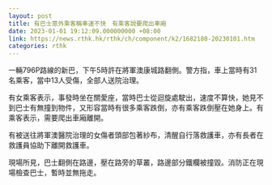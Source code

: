 ```yaml
---
layout: post
title: 有巴士意外乘客稱車速不快　有乘客說要爬出車廂
date: 2023-01-01 19:12:09.000000000 +08:00
link: https://news.rthk.hk/rthk/ch/component/k2/1682180-20230101.htm
categories: rthk
---
```


一輛796P路線的新巴，下午5時許在將軍澳康城路翻側。警方指，車上當時有31名乘客，當中13人受傷，全部人送院治理。

有女乘客表示，事發時坐在關愛座，當時巴士從迴旋處駛出，速度不算快，她見不到巴士有無撞到物件，又形容當時有很多乘客跌倒，亦有乘客跌倒壓在她身上。有乘客表示，需要爬出車廂離開。

有被送往將軍澳醫院治理的女傷者頭部包著紗布，清醒自行落救護車，亦有長者在救護員協助下離開救護車。

現場所見，巴士翻側在路邊，壓在路旁的草叢，路邊部分鐵欄被撞毀。消防正在現場檢查巴士，暫時並無拖走。
